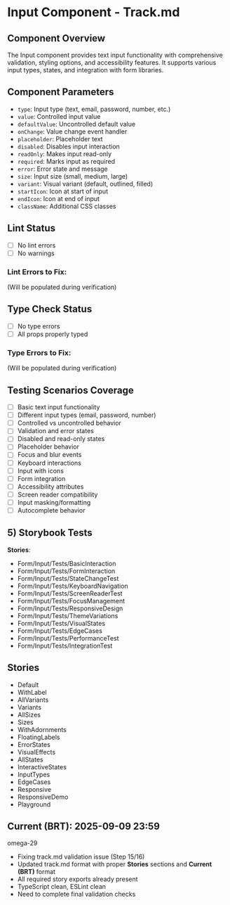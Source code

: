 # Input Component - Track.md

## Component Overview

The Input component provides text input functionality with comprehensive validation, styling options, and accessibility features. It supports various input types, states, and integration with form libraries.

## Component Parameters

- `type`: Input type (text, email, password, number, etc.)
- `value`: Controlled input value
- `defaultValue`: Uncontrolled default value
- `onChange`: Value change event handler
- `placeholder`: Placeholder text
- `disabled`: Disables input interaction
- `readOnly`: Makes input read-only
- `required`: Marks input as required
- `error`: Error state and message
- `size`: Input size (small, medium, large)
- `variant`: Visual variant (default, outlined, filled)
- `startIcon`: Icon at start of input
- `endIcon`: Icon at end of input
- `className`: Additional CSS classes

## Lint Status

- [ ] No lint errors
- [ ] No warnings

### Lint Errors to Fix:

(Will be populated during verification)

## Type Check Status

- [ ] No type errors
- [ ] All props properly typed

### Type Errors to Fix:

(Will be populated during verification)

## Testing Scenarios Coverage

- [ ] Basic text input functionality
- [ ] Different input types (email, password, number)
- [ ] Controlled vs uncontrolled behavior
- [ ] Validation and error states
- [ ] Disabled and read-only states
- [ ] Placeholder behavior
- [ ] Focus and blur events
- [ ] Keyboard interactions
- [ ] Input with icons
- [ ] Form integration
- [ ] Accessibility attributes
- [ ] Screen reader compatibility
- [ ] Input masking/formatting
- [ ] Autocomplete behavior

## 5) Storybook Tests

**Stories**:

- Form/Input/Tests/BasicInteraction
- Form/Input/Tests/FormInteraction
- Form/Input/Tests/StateChangeTest
- Form/Input/Tests/KeyboardNavigation
- Form/Input/Tests/ScreenReaderTest
- Form/Input/Tests/FocusManagement
- Form/Input/Tests/ResponsiveDesign
- Form/Input/Tests/ThemeVariations
- Form/Input/Tests/VisualStates
- Form/Input/Tests/EdgeCases
- Form/Input/Tests/PerformanceTest
- Form/Input/Tests/IntegrationTest

## **Stories**

- Default
- WithLabel
- AllVariants
- Variants
- AllSizes
- Sizes
- WithAdornments
- FloatingLabels
- ErrorStates
- VisualEffects
- AllStates
- InteractiveStates
- InputTypes
- EdgeCases
- Responsive
- ResponsiveDemo
- Playground

## **Current (BRT)**: 2025-09-09 23:59

omega-29

- Fixing track.md validation issue (Step 15/16)
- Updated track.md format with proper **Stories** sections and **Current (BRT)** format
- All required story exports already present
- TypeScript clean, ESLint clean
- Need to complete final validation checks
